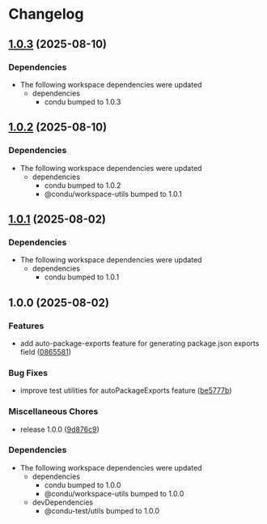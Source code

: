 # Changelog

## [1.0.3](https://github.com/niieani/condu/compare/@condu-feature/auto-package-exports@1.0.2...@condu-feature/auto-package-exports@1.0.3) (2025-08-10)


### Dependencies

* The following workspace dependencies were updated
  * dependencies
    * condu bumped to 1.0.3

## [1.0.2](https://github.com/niieani/condu/compare/@condu-feature/auto-package-exports@1.0.1...@condu-feature/auto-package-exports@1.0.2) (2025-08-10)


### Dependencies

* The following workspace dependencies were updated
  * dependencies
    * condu bumped to 1.0.2
    * @condu/workspace-utils bumped to 1.0.1

## [1.0.1](https://github.com/niieani/condu/compare/@condu-feature/auto-package-exports@1.0.0...@condu-feature/auto-package-exports@1.0.1) (2025-08-02)


### Dependencies

* The following workspace dependencies were updated
  * dependencies
    * condu bumped to 1.0.1

## 1.0.0 (2025-08-02)


### Features

* add auto-package-exports feature for generating package.json exports field ([0865581](https://github.com/niieani/condu/commit/0865581f400c85f84638c1fa4de85799f6c699b1))


### Bug Fixes

* improve test utilities for autoPackageExports feature ([be5777b](https://github.com/niieani/condu/commit/be5777b164a547b0f6871a7c0a676f9e4b183daa))


### Miscellaneous Chores

* release 1.0.0 ([9d876c9](https://github.com/niieani/condu/commit/9d876c9fba8dbc305ac5be25e6f4fda47d6400b9))


### Dependencies

* The following workspace dependencies were updated
  * dependencies
    * condu bumped to 1.0.0
    * @condu/workspace-utils bumped to 1.0.0
  * devDependencies
    * @condu-test/utils bumped to 1.0.0
